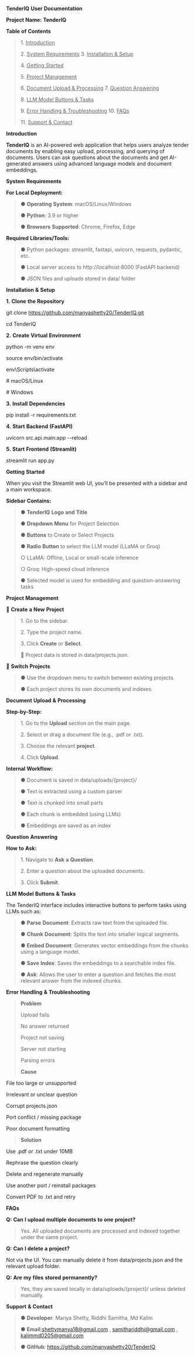 **TenderIQ** **User** **Documentation**

**Project** **Name:** **TenderIQ**

**Table** **of** **Contents**

> 1\. <u>Introduction</u>
>
> 2\. <u>System Requirements</u> 3. <u>Installation & Setup</u>
>
> 4\. <u>Getting Started</u>
>
> 5\. <u>Project Management</u>
>
> 6\. <u>Document Upload & Processing</u> 7. <u>Question Answering</u>
>
> 8\. <u>LLM Model Buttons & Tasks</u>
>
> 9\. <u>Error Handling & Troubleshooting</u> 10. <u>FAQs</u>
>
> 11\. <u>Support & Contact</u>

**Introduction**

**TenderIQ** is an AI-powered web application that helps users analyze
tender documents by enabling easy upload, processing, and querying of
documents. Users can ask questions about the documents and get
AI-generated answers using advanced language models and document
embeddings.

**System** **Requirements**

**For** **Local** **Deployment:**

> ● **Operating** **System**: macOS/Linux/Windows
>
> ● **Python**: 3.9 or higher
>
> ● **Browsers** **Supported**: Chrome, Firefox, Edge

**Required** **Libraries/Tools:**

> ● Python packages: streamlit, fastapi, uvicorn, requests, pydantic,
> etc.
>
> ● Local server access to http://localhost:8000 (FastAPI backend)
>
> ● JSON files and uploads stored in data/ folder

**Installation** **&** **Setup**

**1.** **Clone** **the** **Repository**

git clone https://github.com/manyashetty20/TenderIQ.git

cd TenderIQ

**2.** **Create** **Virtual** **Environment**

python -m venv env

source env/bin/activate

env\Scripts\activate

\# macOS/Linux

\# Windows

**3.** **Install** **Dependencies**

pip install -r requirements.txt

**4.** **Start** **Backend** **(FastAPI)**

uvicorn src.api.main:app --reload

**5.** **Start** **Frontend** **(Streamlit)**

streamlit run app.py

**Getting** **Started**

When you visit the Streamlit web UI, you’ll be presented with a sidebar
and a main workspace.

**Sidebar** **Contains:**

> ● **TenderIQ** **Logo** **and** **Title**
>
> ● **Dropdown** **Menu** for Project Selection
>
> ● **Buttons** to Create or Select Projects
>
> ● **Radio** **Button** to select the LLM model (LLaMA or Groq)
>
> ○ LLaMA: Offline, Local or small-scale inference
>
> ○ Groq: High-speed cloud inference
>
> ● Selected model is used for embedding and question-answering tasks

**Project** **Management**

🔹 **Create** **a** **New** **Project**

> 1\. Go to the sidebar.
>
> 2\. Type the project name.
>
> 3\. Click **Create** or **Select**.
>
> 📂 Project data is stored in data/projects.json.

🔹 **Switch** **Projects**

> ● Use the dropdown menu to switch between existing projects.
>
> ● Each project stores its own documents and indexes.

**Document** **Upload** **&** **Processing**

**Step-by-Step:**

> 1\. Go to the **Upload** section on the main page.
>
> 2\. Select or drag a document file (e.g., .pdf or .txt).
>
> 3\. Choose the relevant **project**.
>
> 4\. Click **Upload**.

**Internal** **Workflow:**

> ● Document is saved in data/uploads/{project}/
>
> ● Text is extracted using a custom parser
>
> ● Text is chunked into small parts
>
> ● Each chunk is embedded (using LLMs)
>
> ● Embeddings are saved as an index

**Question** **Answering**

**How** **to** **Ask:**

> 1\. Navigate to **Ask** **a** **Question**.
>
> 2\. Enter a question about the uploaded documents.
>
> 3\. Click **Submit**.

**LLM** **Model** **Buttons** **&** **Tasks**

The TenderIQ interface includes interactive buttons to perform tasks
using LLMs such as:

> ● **Parse** **Document**: Extracts raw text from the uploaded file.
>
> ● **Chunk** **Document**: Splits the text into smaller logical
> segments.
>
> ● **Embed** **Document**: Generates vector embeddings from the chunks
> using a language model.
>
> ● **Save** **Index**: Saves the embeddings to a searchable index file.
>
> ● **Ask**: Allows the user to enter a question and fetches the most
> relevant answer from the indexed chunks.

**Error** **Handling** **&** **Troubleshooting**

> **Problem**
>
> Upload fails
>
> No answer returned
>
> Project not saving
>
> Server not starting
>
> Parsing errors
>
> **Cause**

File too large or unsupported

Irrelevant or unclear question

Corrupt projects.json

Port conflict / missing package

Poor document formatting

> **Solution**

Use .pdf or .txt under 10MB

Rephrase the question clearly

Delete and regenerate manually

Use another port / reinstall packages

Convert PDF to .txt and retry

**FAQs**

**Q:** **Can** **I** **upload** **multiple** **documents** **to**
**one** **project?**

> Yes. All uploaded documents are processed and indexed together under
> the same project.

**Q:** **Can** **I** **delete** **a** **project?**

Not via the UI. You can manually delete it from data/projects.json and
the relevant upload folder.

**Q:** **Are** **my** **files** **stored** **permanently?**

> Yes, they are saved locally in data/uploads/{project}/ unless deleted
> manually.

**Support** **&** **Contact**

> ● **Developer**: Manya Shetty, Riddhi Samitha, Md Kalim
>
> ●
> **Email**<u>:</u>[<u>shettymanya18@gmail.com</u>](mailto:shettymanya18@gmail.com)
> , [<u>samithariddhi@gmail.com</u>](mailto:samithariddhi@gmail.com) ,
> [<u>kalimmd0205@gmail.com</u>](mailto:kalimmd0205@gmail.com)
>
> ● **GitHub**:
> [<u>https://github.com/manyashetty20/TenderIQ</u>](https://github.com/manyashetty20/TenderIQ)
